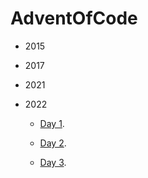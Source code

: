 # AdventOfCode
* 2015

* 2017

* 2021

* 2022

  * [Day 1](year2022/day1).
  
  * [Day 2](year2022/day2).
    
  * [Day 3](year2022/day3).
